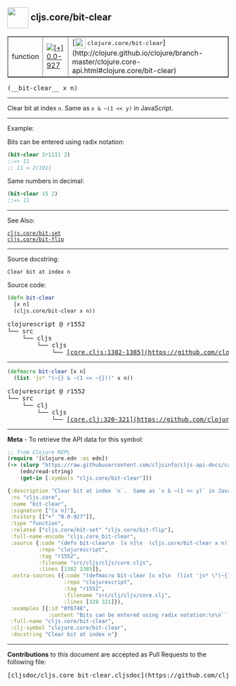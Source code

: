 ## <img width="48px" valign="middle" src="http://i.imgur.com/Hi20huC.png"> cljs.core/bit-clear

 <table border="1">
<tr>

<td>function</td>
<td><a href="https://github.com/cljsinfo/cljs-api-docs/tree/0.0-927"><img valign="middle" alt="[+] 0.0-927" src="https://img.shields.io/badge/+-0.0--927-lightgrey.svg"></a> </td>
<td>
[<img height="24px" valign="middle" src="http://i.imgur.com/1GjPKvB.png"> <samp>clojure.core/bit-clear</samp>](http://clojure.github.io/clojure/branch-master/clojure.core-api.html#clojure.core/bit-clear)
</td>
</tr>
</table>

 <samp>
(__bit-clear__ x n)<br>
</samp>

---

Clear bit at index `n`.  Same as `x & ~(1 << y)` in JavaScript.

---

Example:

Bits can be entered using radix notation:

```clj
(bit-clear 2r1111 2)
;;=> 11
;; 11 = 2r1011
```

Same numbers in decimal:

```clj
(bit-clear 15 2)
;;=> 11
```

---

See Also:

[`cljs.core/bit-set`](cljs.core_bit-set.md)<br>
[`cljs.core/bit-flip`](cljs.core_bit-flip.md)<br>

---

Source docstring:

```
Clear bit at index n
```

Source code:

```clj
(defn bit-clear
  [x n]
  (cljs.core/bit-clear x n))
```

 <pre>
clojurescript @ r1552
└── src
    └── cljs
        └── cljs
            └── <ins>[core.cljs:1382-1385](https://github.com/clojure/clojurescript/blob/r1552/src/cljs/cljs/core.cljs#L1382-L1385)</ins>
</pre>


---

```clj
(defmacro bit-clear [x n]
  (list 'js* "(~{} & ~(1 << ~{}))" x n))
```

 <pre>
clojurescript @ r1552
└── src
    └── clj
        └── cljs
            └── <ins>[core.clj:320-321](https://github.com/clojure/clojurescript/blob/r1552/src/clj/cljs/core.clj#L320-L321)</ins>
</pre>

---

__Meta__ - To retrieve the API data for this symbol:

```clj
;; from Clojure REPL
(require '[clojure.edn :as edn])
(-> (slurp "https://raw.githubusercontent.com/cljsinfo/cljs-api-docs/catalog/cljs-api.edn")
    (edn/read-string)
    (get-in [:symbols "cljs.core/bit-clear"]))
```

```clj
{:description "Clear bit at index `n`.  Same as `x & ~(1 << y)` in JavaScript.",
 :ns "cljs.core",
 :name "bit-clear",
 :signature ["[x n]"],
 :history [["+" "0.0-927"]],
 :type "function",
 :related ["cljs.core/bit-set" "cljs.core/bit-flip"],
 :full-name-encode "cljs.core_bit-clear",
 :source {:code "(defn bit-clear\n  [x n]\n  (cljs.core/bit-clear x n))",
          :repo "clojurescript",
          :tag "r1552",
          :filename "src/cljs/cljs/core.cljs",
          :lines [1382 1385]},
 :extra-sources ({:code "(defmacro bit-clear [x n]\n  (list 'js* \"(~{} & ~(1 << ~{}))\" x n))",
                  :repo "clojurescript",
                  :tag "r1552",
                  :filename "src/clj/cljs/core.clj",
                  :lines [320 321]}),
 :examples [{:id "0f6748",
             :content "Bits can be entered using radix notation:\n\n```clj\n(bit-clear 2r1111 2)\n;;=> 11\n;; 11 = 2r1011\n```\n\nSame numbers in decimal:\n\n```clj\n(bit-clear 15 2)\n;;=> 11\n```"}],
 :full-name "cljs.core/bit-clear",
 :clj-symbol "clojure.core/bit-clear",
 :docstring "Clear bit at index n"}

```

---

__Contributions__ to this document are accepted as Pull Requests to the following file:

 <pre>
[cljsdoc/cljs.core_bit-clear.cljsdoc](https://github.com/cljsinfo/cljs-api-docs/blob/master/cljsdoc/cljs.core_bit-clear.cljsdoc)
</pre>

